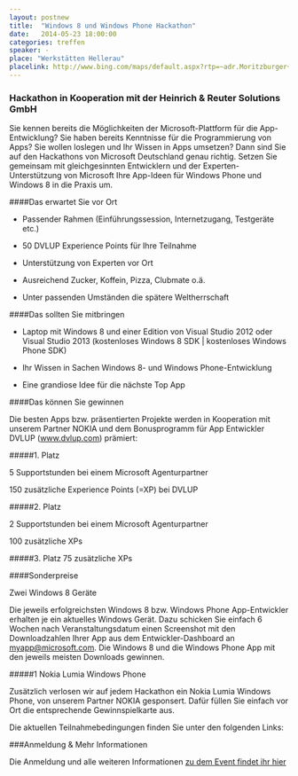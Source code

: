 ```yaml
---
layout: postnew
title:  "Windows 8 und Windows Phone Hackathon"
date:   2014-05-23 18:00:00
categories: treffen
speaker: -
place: "Werkstätten Hellerau"
placelink: http://www.bing.com/maps/default.aspx?rtp=~adr.Moritzburger+Weg+67+01109+Dresden+Deutschland&where1=Moritzburger+Weg+67+01109+Dresden+Deutschland
---
```

### Hackathon in Kooperation mit der Heinrich & Reuter Solutions GmbH

Sie kennen bereits die Möglichkeiten der Microsoft-Plattform für die App-Entwicklung? Sie haben bereits Kenntnisse für die Programmierung von Apps? Sie wollen loslegen und Ihr Wissen in Apps umsetzen? Dann sind Sie auf den Hackathons von Microsoft Deutschland genau richtig. Setzen Sie gemeinsam mit gleichgesinnten Entwicklern und der Experten-Unterstützung von Microsoft Ihre App-Ideen für Windows Phone und Windows 8 in die Praxis um.

####Das erwartet Sie vor Ort

* Passender Rahmen (Einführungssession, Internetzugang, Testgeräte etc.) 
 
* 50 DVLUP Experience Points für Ihre Teilnahme
 
* Unterstützung von Experten vor Ort
 
* Ausreichend Zucker, Koffein, Pizza, Clubmate o.ä.
 
* Unter passenden Umständen die spätere Weltherrschaft
 

####Das sollten Sie mitbringen

* Laptop mit Windows 8 und einer Edition von Visual Studio 2012 oder Visual Studio 2013 (kostenloses Windows 8 SDK | kostenloses Windows Phone SDK)
 
*  Ihr Wissen in Sachen Windows 8- und Windows Phone-Entwicklung
 
* Eine grandiose Idee für die nächste Top App

 
####Das können Sie gewinnen

Die besten Apps bzw. präsentierten Projekte werden in Kooperation mit unserem Partner NOKIA und dem Bonusprogramm für App Entwickler DVLUP (www.dvlup.com) prämiert:

#####1. Platz

5 Supportstunden bei einem Microsoft Agenturpartner

150 zusätzliche Experience Points (=XP) bei DVLUP

#####2. Platz

2 Supportstunden bei einem Microsoft Agenturpartner

100 zusätzliche XPs

#####3. Platz
75 zusätzliche XPs

####Sonderpreise

Zwei Windows 8 Geräte

Die jeweils erfolgreichsten Windows 8 bzw. Windows Phone App-Entwickler erhalten je ein aktuelles Windows Gerät. Dazu schicken Sie einfach 6 Wochen nach Veranstaltungsdatum einen Screenshot mit den Downloadzahlen Ihrer App aus dem Entwickler-Dashboard an myapp@microsoft.com. Die Windows 8 und die Windows Phone App mit den jeweils meisten Downloads gewinnen. 
 
#####1 Nokia Lumia Windows Phone

Zusätzlich verlosen wir auf jedem Hackathon ein Nokia Lumia Windows Phone, von unserem Partner NOKIA gesponsert. Dafür füllen Sie einfach vor Ort die entsprechende Gewinnspielkarte aus.

Die aktuellen Teilnahmebedingungen finden Sie unter den folgenden Links:

###Anmeldung & Mehr Informationen



Die Anmeldung und alle weiteren Informationen [zu dem Event findet ihr hier](https://msevents.microsoft.com/CUI/EventDetail.aspx?EventID=1032582520&Culture=de-DE&community=0) 
